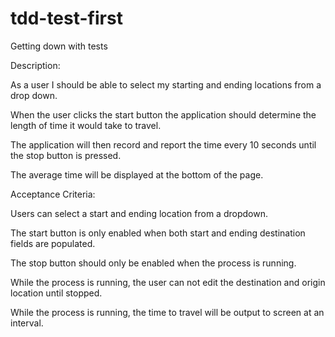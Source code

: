 # tdd-test-first 

Getting down with tests

Description:

As a user I should be able to select my starting and ending locations from a drop down.

When the user clicks the start button the application should determine the length of time it would take to travel.

The application will then record and report the time every 10 seconds until the stop button is pressed.

The average time will be displayed at the bottom of the page.

Acceptance Criteria:

Users can select a start and ending location from a dropdown.

The start button is only enabled when both start and ending destination fields are populated.

The stop button should only be enabled when the process is running.

While the process is running, the user can not edit the destination and origin location until stopped.

While the process is running, the time to travel will be output to screen at an interval.